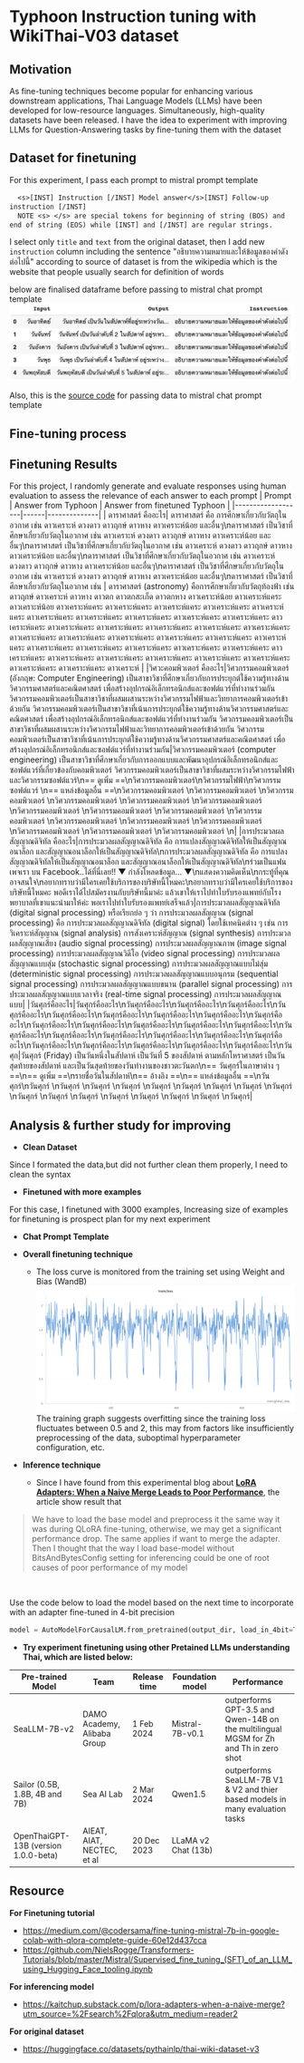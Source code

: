 # Typhoon Instruction tuning with WikiThai-V03 dataset

## Motivation
As fine-tuning techniques become popular for enhancing various downstream applications, Thai Language Models (LLMs) have been developed for low-resource languages. Simultaneously, high-quality datasets have been released. I have the idea to experiment with improving LLMs for Question-Answering tasks by fine-tuning them with the dataset

## Dataset for finetuning
For this experiment, I pass each prompt to mistral prompt template


      <s>[INST] Instruction [/INST] Model answer</s>[INST] Follow-up instruction [/INST]
      NOTE <s> </s> are special tokens for beginning of string (BOS) and end of string (EOS) while [INST] and [/INST] are regular strings.

I select only ```title``` and ```text``` from the original dataset, then I add new ```instruction``` column including the sentence "อธิบายความหมายและให้ข้อมูลของคำดังต่อไปนี้" according to source of dataset is from the wikipedia which is the website that people usually search for definition of words

below are finalised dataframe before passing to mistral chat prompt template
![Alt text](https://github.com/RadchaneepornC/FinetuningProject/blob/main/Images/Finalise%20DataFrame.png)

Also, this is the [source code](https://github.com/RadchaneepornC/FinetuningProject/blob/main/Dataset_preprocessing.ipynb) for passing data to mistral chat prompt template

## Fine-tuning process

## Finetuning Results 
For this project, I randomly generate and evaluate responses using human evaluation to assess the relevance of each answer to each prompt
| Prompt | Answer from Typhoon | Answer from finetuned Typhoon | 
|-------------------|------|--------------|
| ดาราศาสตร์ คืออะไร| ดาราศาสตร์ คือ การศึกษาเกี่ยวกับวัตถุในอวกาศ เช่น ดาวเคราะห์ ดวงดาว ดาวฤกษ์ ดาวหาง ดาวเคราะห์น้อย และอื่นๆ\nดาราศาสตร์ เป็นวิชาที่ศึกษาเกี่ยวกับวัตถุในอวกาศ เช่น ดาวเคราะห์ ดวงดาว ดาวฤกษ์ ดาวหาง ดาวเคราะห์น้อย และอื่นๆ\nดาราศาสตร์ เป็นวิชาที่ศึกษาเกี่ยวกับวัตถุในอวกาศ เช่น ดาวเคราะห์ ดวงดาว ดาวฤกษ์ ดาวหาง ดาวเคราะห์น้อย และอื่นๆ\nดาราศาสตร์ เป็นวิชาที่ศึกษาเกี่ยวกับวัตถุในอวกาศ เช่น ดาวเคราะห์ ดวงดาว ดาวฤกษ์ ดาวหาง ดาวเคราะห์น้อย และอื่นๆ\nดาราศาสตร์ เป็นวิชาที่ศึกษาเกี่ยวกับวัตถุในอวกาศ เช่น ดาวเคราะห์ ดวงดาว ดาวฤกษ์ ดาวหาง ดาวเคราะห์น้อย และอื่นๆ\nดาราศาสตร์ เป็นวิชาที่ศึกษาเกี่ยวกับวัตถุในอวกาศ เช่น   | ดาราศาสตร์ (astronomy) คือการศึกษาเกี่ยวกับวัตถุท้องฟ้า เช่น ดาวฤกษ์ ดาวเคราะห์ ดาวหาง ดาวตก ดาวตกสะเก็ด ดาวตกหาง ดาวเคราะห์น้อย ดาวเคราะห์แคระ ดาวเคราะห์น้อย ดาวเคราะห์แคระ ดาวเคราะห์แคระ ดาวเคราะห์แคระ ดาวเคราะห์แคระ ดาวเคราะห์แคระ ดาวเคราะห์แคระ ดาวเคราะห์แคระ ดาวเคราะห์แคระ ดาวเคราะห์แคระ ดาวเคราะห์แคระ ดาวเคราะห์แคระ ดาวเคราะห์แคระ ดาวเคราะห์แคระ ดาวเคราะห์แคระ ดาวเคราะห์แคระ ดาวเคราะห์แคระ ดาวเคราะห์แคระ ดาวเคราะห์แคระ ดาวเคราะห์แคระ ดาวเคราะห์แคระ ดาวเคราะห์แคระ ดาวเคราะห์แคระ ดาวเคราะห์แคระ ดาวเคราะห์แคระ ดาวเคราะห์แคระ ดาวเคราะห์แคระ ดาวเคราะห์แคระ ดาวเคราะห์แคระ ดาวเคราะห์แคระ ดาวเคราะห์แคระ ดาวเคราะห์แคระ ดาวเคราะห์แคระ ดาวเคราะห์แคระ ดาวเคราะห์แคระ ดาวเคราะห์แคระ ดาวเคราะห์ |
|วิศวะคอมพิวเตอร์ คืออะไร|วิศวกรรมคอมพิวเตอร์ (อังกฤษ: Computer Engineering) เป็นสาขาวิชาที่ศึกษาเกี่ยวกับการประยุกต์ใช้ความรู้ทางด้านวิศวกรรมศาสตร์และคณิตศาสตร์ เพื่อสร้างอุปกรณ์อิเล็กทรอนิกส์และซอฟต์แวร์ที่ทำงานร่วมกัน วิศวกรรมคอมพิวเตอร์เป็นสาขาวิชาที่ผสมผสานระหว่างวิศวกรรมไฟฟ้าและวิทยาการคอมพิวเตอร์เข้าด้วยกัน วิศวกรรมคอมพิวเตอร์เป็นสาขาวิชาที่เน้นการประยุกต์ใช้ความรู้ทางด้านวิศวกรรมศาสตร์และคณิตศาสตร์ เพื่อสร้างอุปกรณ์อิเล็กทรอนิกส์และซอฟต์แวร์ที่ทำงานร่วมกัน วิศวกรรมคอมพิวเตอร์เป็นสาขาวิชาที่ผสมผสานระหว่างวิศวกรรมไฟฟ้าและวิทยาการคอมพิวเตอร์เข้าด้วยกัน วิศวกรรมคอมพิวเตอร์เป็นสาขาวิชาที่เน้นการประยุกต์ใช้ความรู้ทางด้านวิศวกรรมศาสตร์และคณิตศาสตร์ เพื่อสร้างอุปกรณ์อิเล็กทรอนิกส์และซอฟต์แวร์ที่ทำงานร่วมกัน|วิศวกรรมคอมพิวเตอร์ (computer engineering) เป็นสาขาวิชาที่ศึกษาเกี่ยวกับการออกแบบและพัฒนาอุปกรณ์อิเล็กทรอนิกส์และซอฟต์แวร์ที่เกี่ยวข้องกับคอมพิวเตอร์ วิศวกรรมคอมพิวเตอร์เป็นสาขาวิชาที่ผสมระหว่างวิศวกรรมไฟฟ้าและวิศวกรรมซอฟต์แวร์\n== ดูเพิ่ม ==\nวิศวกรรมคอมพิวเตอร์\nวิศวกรรมไฟฟ้า\nวิศวกรรมซอฟต์แวร์ \n== แหล่งข้อมูลอื่น ==\nวิศวกรรมคอมพิวเตอร์ \nวิศวกรรมคอมพิวเตอร์ \nวิศวกรรมคอมพิวเตอร์ \nวิศวกรรมคอมพิวเตอร์ \nวิศวกรรมคอมพิวเตอร์ \nวิศวกรรมคอมพิวเตอร์ \nวิศวกรรมคอมพิวเตอร์ \nวิศวกรรมคอมพิวเตอร์ \nวิศวกรรมคอมพิวเตอร์ \nวิศวกรรมคอมพิวเตอร์ \nวิศวกรรมคอมพิวเตอร์ \nวิศวกรรมคอมพิวเตอร์ \nวิศวกรรมคอมพิวเตอร์ \nวิศวกรรมคอมพิวเตอร์ \nวิศวกรรมคอมพิวเตอร์ \nวิศวกรรมคอมพิวเตอร์ \n|
|การประมวลผลสัญญาณดิจิทัล คืออะไร|การประมวลผลสัญญาณดิจิทัล คือ การแปลงสัญญาณดิจิทัลให้เป็นสัญญาณอนาล็อก และสัญญาณอนาล็อกให้เป็นสัญญาณดิจิทัล\nการประมวลผลสัญญาณดิจิทัล คือ การแปลงสัญญาณดิจิทัลให้เป็นสัญญาณอนาล็อก และสัญญาณอนาล็อกให้เป็นสัญญาณดิจิทัล\nร่วมเป็นแฟนเพจเรา บน Facebook..ได้ที่นี่เลย!! ▼ กำลังโหลดข้อมูล... ▼\nแสดงความคิดเห็น\nกระทู้ที่คุณอาจสนใจ\nอยากทราบว่ามีใครเคยใช้บริการของบริษัทนี้ไหมคะ\nอยากทราบว่ามีใครเคยใช้บริการของบริษัทนี้ไหมคะ พอดีเราได้ไปสมัครงานกับบริษัทนี้มาค่ะ แล้วเขาให้เราไปทำใบรับรองแพทย์กับโรงพยาบาลที่เขาแนะนำมาให้ค่ะ พอเราไปทำใบรับรองแพทย์เสร็จแล้ว|การประมวลผลสัญญาณดิจิทัล (digital signal processing) หรือเรียกย่อ ๆ ว่า การประมวลผลสัญญาณ (signal processing) คือ การประมวลผลสัญญาณดิจิทัล (digital signal) โดยใช้เทคนิคต่าง ๆ เช่น การวิเคราะห์สัญญาณ (signal analysis) การสังเคราะห์สัญญาณ (signal synthesis) การประมวลผลสัญญาณเสียง (audio signal processing) การประมวลผลสัญญาณภาพ (image signal processing) การประมวลผลสัญญาณวิดีโอ (video signal processing) การประมวลผลสัญญาณแบบสุ่ม (stochastic signal processing) การประมวลผลสัญญาณแบบไม่สุ่ม (deterministic signal processing) การประมวลผลสัญญาณแบบอนุกรม (sequential signal processing) การประมวลผลสัญญาณแบบขนาน (parallel signal processing) การประมวลผลสัญญาณแบบเวลาจริง (real-time signal processing) การประมวลผลสัญญาณแบบ|
|วันศุกร์คืออะไร|วันศุกร์คืออะไร\nวันศุกร์คืออะไร\nวันศุกร์คืออะไร\nวันศุกร์คืออะไร\nวันศุกร์คืออะไร\nวันศุกร์คืออะไร\nวันศุกร์คืออะไร\nวันศุกร์คืออะไร\nวันศุกร์คืออะไร\nวันศุกร์คืออะไร\nวันศุกร์คืออะไร\nวันศุกร์คืออะไร\nวันศุกร์คืออะไร\nวันศุกร์คืออะไร\nวันศุกร์คืออะไร\nวันศุกร์คืออะไร\nวันศุกร์คืออะไร\nวันศุกร์คืออะไร\nวันศุกร์คืออะไร\nวันศุกร์คืออะไร\nวันศุกร์คืออะไร\nวันศุกร์คืออะไร\nวันศุกร์คืออะไร\nวันศุกร์คืออะไร\nวันศุกร์คืออะไร\nวันศุกร์คืออะไร\nวันศุก|วันศุกร์ (Friday) เป็นวันหนึ่งในสัปดาห์ เป็นวันที่ 5 ของสัปดาห์ ตามหลักโหราศาสตร์ เป็นวันสุดท้ายของสัปดาห์ และเป็นวันสุดท้ายของวันทำงานของชาวตะวันตก\n== วันศุกร์ในภาษาต่าง ๆ ==\n== ดูเพิ่ม ==\nรายชื่อวันในสัปดาห์\n== อ้างอิง ==\n== แหล่งข้อมูลอื่น ==\nวันศุกร์\nวันศุกร์ \nวันศุกร์ \nวันศุกร์ \nวันศุกร์ \nวันศุกร์ \nวันศุกร์ \nวันศุกร์ \nวันศุกร์ \nวันศุกร์ \nวันศุกร์ \nวันศุกร์ \nวันศุกร์ \nวันศุกร์ \nวันศุกร์ \nวันศุกร์ \nวันศุกร์ \nวันศุกร์|

## Analysis & further study for improving 

- **Clean Dataset**

Since I formated the data,but did not further clean them properly, I need to clean the syntax  

- **Finetuned with more examples**

For this case, I finetuned with 3000 examples, Increasing size of examples for finetuning is prospect plan for my next experiment 

- **Chat Prompt Template**




- **Overall finetuning technique**
    - The loss curve is monitored from the training set using Weight and Bias (WandB)
  ![Alt Text](https://github.com/RadchaneepornC/FinetuningProject/blob/main/Images/trainloss_wandb.png)
 The training graph suggests overfitting since the training loss fluctuates between 0.5 and 2, this may from factors like insufficiently preprocessing of the data, suboptimal hyperparameter configuration, etc.

- **Inference technique**
  - Since I have found from this experimental blog about [**LoRA Adapters: When a Naive Merge Leads to Poor Performance**](https://kaitchup.substack.com/p/lora-adapters-when-a-naive-merge?utm_source=%2Fsearch%2Fqlora&utm_medium=reader2), the article show result that

> We have to load the base model and preprocess it the same way it was during QLoRA fine-tuning, otherwise, we may get a significant performance drop. The same applies if want to merge the adapter.
Then I thought that the way I load base-model without BitsAndBytesConfig setting for inferencing could be one of root causes of poor performance of my model
<br>

Use the code below to load the model based on the next time to incorporate with an adapter fine-tuned in 4-bit precision

```python
model = AutoModelForCausalLM.from_pretrained(output_dir, load_in_4bit=True, device_map="auto")

```

- **Try experiment finetuning using other Pretained LLMs understanding Thai, which are listed below:**


| Pre-trained Model | Team | Release time | Foundation model | Performance |
|-------------------|------|--------------|------------------|-------------|
| SeaLLM-7B-v2|DAMO Academy, Alibaba Group| 1 Feb 2024| Mistral-7B-v0.1|outperforms GPT-3.5 and Qwen-14B on the multilingual MGSM for Zh and Th in zero shot|
|Sailor (0.5B, 1.8B, 4B and 7B)| Sea AI Lab |2 Mar 2024| Qwen1.5| outperforms SeaLLM-7B V1 & V2 and thier based models in many evaluation tasks|
|OpenThaiGPT-13B (version 1.0.0-beta)| AIEAT, AIAT, NECTEC, et al| 20 Dec 2023|LLaMA v2 Chat (13b)| |




## Resource

**For Finetuning tutorial**

- https://medium.com/@codersama/fine-tuning-mistral-7b-in-google-colab-with-qlora-complete-guide-60e12d437cca
- https://github.com/NielsRogge/Transformers-Tutorials/blob/master/Mistral/Supervised_fine_tuning_(SFT)_of_an_LLM_using_Hugging_Face_tooling.ipynb

**For inferencing model**
- https://kaitchup.substack.com/p/lora-adapters-when-a-naive-merge?utm_source=%2Fsearch%2Fqlora&utm_medium=reader2

**For original dataset**
- https://huggingface.co/datasets/pythainlp/thai-wiki-dataset-v3
